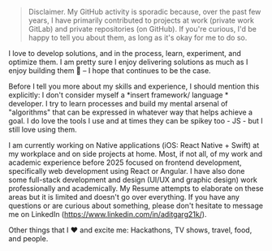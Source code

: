 > Disclaimer. My GitHub activity is sporadic because, over the past few years, I have primarily contributed to projects at work (private work GitLab) and private repositories (on GitHub). If you're curious, I'd be happy to tell you about them, as long as it's okay for me to do so.

I love to develop solutions, and in the process, learn, experiment, and optimize them. I am pretty sure I enjoy delivering solutions as much as I enjoy building them 🤔 – I hope that continues to be the case.

Before I tell you more about my skills and experience, I should mention this explicitly: I don't consider myself a *insert framework/ language * developer. I try to learn processes and build my mental arsenal of "algorithms" that can be expressed in whatever way that helps achieve a goal. I do love the tools I use and at times they can be spikey too - JS - but I still love using them.

I am currently working on Native applications (iOS: React Native + Swift) at my workplace and on side projects at home. Most, if not all, of my work and academic experience before 2025 focused on frontend development, specifically web development using React or Angular. I have also done some full-stack development and design (UI/UX and graphic design) work professionally and academically. My Resume attempts to elaborate on these areas but it is limited and doesn't go over everything. If you have any questions or are curious about something, please don't hesitate to message me on LinkedIn (https://www.linkedin.com/in/aditgarg21k/).

Other things that I ❤️ and excite me: Hackathons, TV shows, travel, food, and people.





<!--
**Adit-COCO-Garg/Adit-COCO-Garg** is a ✨ _special_ ✨ repository because its `README.md` (this file) appears on your GitHub profile.



Here are some ideas to get you started:

- 🔭 I’m currently working on ...
- 🌱 I’m currently learning ...
- 👯 I’m looking to collaborate on ...
- 🤔 I’m looking for help with ...
- 💬 Ask me about ...
- 📫 How to reach me: ...
- 😄 Pronouns: ...
- ⚡ Fun fact: ...
-->
